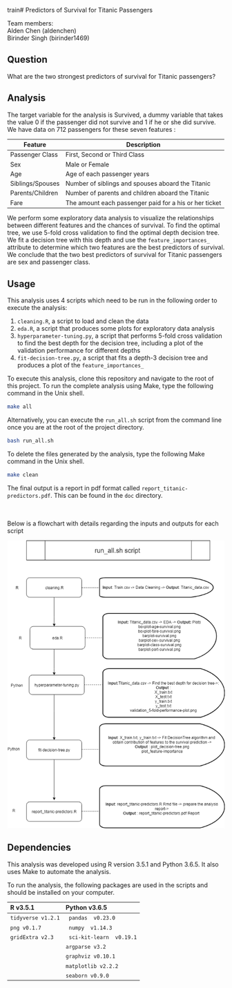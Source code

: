 
train# Predictors of Survival for Titanic Passengers

Team members:  
Alden Chen (aldenchen)  
Birinder Singh (birinder1469)    

## Question
What are the two strongest predictors of survival for Titanic passengers?

## Analysis

The target variable for the analysis is Survived, a dummy variable that takes the value 0 if the passenger did not survive and
1 if he or she did survive. We have data on 712 passengers for these seven features :

|Feature	           |Description	                                    |
|--------------------|-------------------------------------------------|
|Passenger Class	   |First, Second or Third Class |
|Sex	               |Male or Female |    
|Age                 |Age of each passenger years	|
|Siblings/Spouses	   |Number of siblings and spouses aboard the Titanic |
|Parents/Children	   |Number of parents and children aboard the Titanic |
|Fare	               |The amount each passenger paid for a his or her ticket |

We perform some exploratory data analysis to visualize the relationships between different features and the chances of survival. To find the optimal tree, we use 5-fold cross validation to find the optimal depth decision tree. We fit a decision tree with this depth and use the `feature_importances_` attribute to determine which two features are the best predictors of survival. We conclude that the two best predictors of survival for Titanic passengers are sex and passenger class.

## Usage

This analysis uses 4 scripts which need to be run in the following order to execute the analysis:

1. `cleaning.R`, a script to load and clean the data
2. `eda.R`, a script that produces some plots for exploratory data analysis
3. `hyperparameter-tuning.py`, a script that performs 5-fold cross validation to find the best depth for the decision tree, including a plot of the validation performance for different depths
4. `fit-decision-tree.py`, a script that fits a depth-3  decision tree and produces a plot of the `feature_importances_`



To execute this analysis, clone this repository and navigate to the root of this project. To run the complete analysis using Make, type the following command in the Unix shell.  

``` sh
make all
```


Alternatively, you can execute the `run_all.sh` script from the command line once you are at the root of the project directory.

```sh
bash run_all.sh
```


To delete the files generated by the analysis, type the following Make command in the Unix shell.

``` sh
make clean
```



The final output is a report in pdf format called `report_titanic-predictors.pdf`. This can be found in the `doc` directory. <br><br><br>




Below is a flowchart with details regarding the inputs and outputs for each script

![Execution workflow](doc/Execution_workflow.png)


## Dependencies

This analysis was developed using R version 3.5.1  and Python 3.6.5. It also uses Make to automate the analysis.  

To run the analysis, the following packages are used in the scripts and should be installed on your computer.  


| R  v3.5.1   | Python  v3.6.5  |
| :------------- | :------------- |
|  `tidyverse v1.2.1`       |` pandas  v0.23.0`    |
|   `png v0.1.7`   |`` numpy  v1.14.3``     |
|  `gridExtra v2.3`   |`` sci-kit-learn  v0.19.1``   |
|        | `argparse v3.2`      |
|       | `graphviz v0.10.1`    |
|       | `matplotlib v2.2.2`       |
|        | `seaborn v0.9.0 `     |
